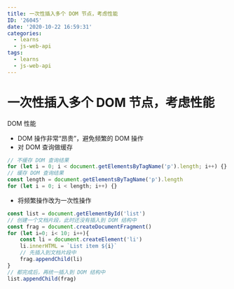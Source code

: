 ```yaml
---
title: 一次性插入多个 DOM 节点，考虑性能
ID: '26045'
date: '2020-10-22 16:59:31'
categories:
  - learns
  - js-web-api
tags:
  - learns
  - js-web-api
---
```


# 一次性插入多个 DOM 节点，考虑性能

DOM 性能

- DOM 操作非常“昂贵”，避免频繁的 DOM 操作
- 对 DOM 查询做缓存

``` js 
// 不缓存 DOM 查询结果
for (let i = 0; i < document.getElementsByTagName('p').length; i++) {}
// 缓存 DOM 查询结果
const length = document.getElementsByTagName('p').length
for (let i = 0; i < length; i++) {}
```

- 将频繁操作改为一次性操作

``` js 
const list = document.getElementById('list')
// 创建一个文档片段，此时还没有插入到 DOM 结构中
const frag = document.createDocumentFragment()
for (let i=0; i< 10; i++){
    const li = document.createElement('li')
    li.innerHTML = `List item ${i}`
    // 先插入到文档片段中
    frag.appendChild(li)
}
// 都完成后，再统一插入到 DOM 结构中
list.appendChild(frag)
```
